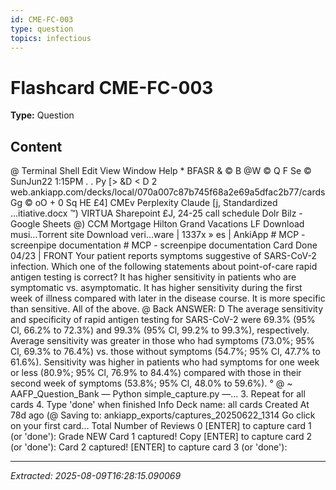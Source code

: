 ```yaml
---
id: CME-FC-003
type: question
topics: infectious
---
```


# Flashcard CME-FC-003

**Type:** Question

## Content

@ Terminal Shell Edit View Window Help * BFASR & © B @W © Q F Se © SunJun22 1:15PM
. . Py [>
&D < D 2 web.ankiapp.com/decks/local/070a007c87b745f68a2e69a5dfac2b77/cards Gg © oO + 0
Sq HE £4] CMEv Perplexity Claude [j, Standardized ...itiative.docx ™) VIRTUA Sharepoint £J, 24-25 call schedule Dolr Bilz - Google Sheets @) CCM Mortgage Hilton Grand Vacations LF Download musi...Torrent site Download veri...ware | 1337x »
es | AnkiApp # MCP - screenpipe documentation # MCP - screenpipe documentation
Card Done
04/23
| FRONT
Your patient reports symptoms suggestive of SARS-CoV-2 infection. Which one of the following
statements about point-of-care rapid antigen testing is correct?
It has higher sensitivity in patients who are symptomatic vs. asymptomatic.
It has higher sensitivity during the first week of illness compared with later in the disease course.
It is more specific than sensitive.
All of the above.
@ Back
ANSWER: D
The average sensitivity and specificity of rapid antigen testing for SARS-CoV-2 were 69.3% (95% Cl,
66.2% to 72.3%) and 99.3% (95% Cl, 99.2% to 99.3%), respectively. Average sensitivity was greater in
those who had symptoms (73.0%; 95% Cl, 69.3% to 76.4%) vs. those without symptoms (54.7%; 95%
Cl, 47.7% to 61.6%). Sensitivity was higher in patients who had symptoms for one week or less (80.9%;
95% Cl, 76.9% to 84.4%) compared with those in their second week of symptoms (53.8%; 95% Cl,
48.0% to 59.6%).
° @ ~ AAFP_Question_Bank — Python simple_capture.py —...
3. Repeat for all cards
4. Type 'done' when finished
Info
Deck name: all cards
Created At 78d ago
(@ Saving to: ankiapp_exports/captures_20250622_1314
Go click on your first card... Total Number of Reviews 0
[ENTER] to capture card 1 (or 'done'): Grade NEW
Card 1 captured!
Copy
[ENTER] to capture card 2 (or 'done'):
Card 2 captured!
[ENTER] to capture card 3 (or 'done'):

---
*Extracted: 2025-08-09T16:28:15.090069*
